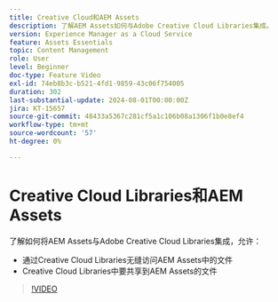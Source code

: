 ```yaml
---
title: Creative Cloud和AEM Assets
description: 了解AEM Assets如何与Adobe Creative Cloud Libraries集成。
version: Experience Manager as a Cloud Service
feature: Assets Essentials
topic: Content Management
role: User
level: Beginner
doc-type: Feature Video
exl-id: 74eb8b3c-b521-4fd1-9859-43c06f754005
duration: 302
last-substantial-update: 2024-08-01T00:00:00Z
jira: KT-15657
source-git-commit: 48433a5367c281cf5a1c106b08a1306f1b0e8ef4
workflow-type: tm+mt
source-wordcount: '57'
ht-degree: 0%

---
```



# Creative Cloud Libraries和AEM Assets

了解如何将AEM Assets与Adobe Creative Cloud Libraries集成，允许：

+ 通过Creative Cloud Libraries无缝访问AEM Assets中的文件
+ Creative Cloud Libraries中要共享到AEM Assets的文件

>[!VIDEO](https://video.tv.adobe.com/v/3444018?quality=12&learn=on&captions=chi_hans)
